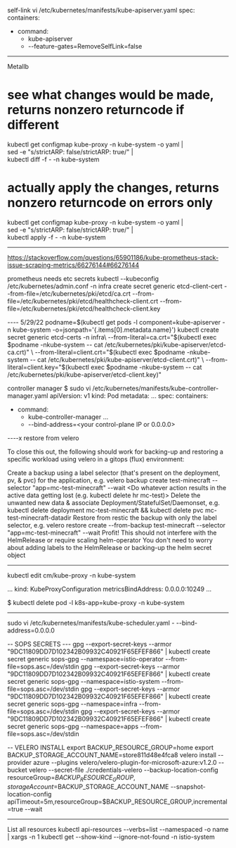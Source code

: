 self-link
vi /etc/kubernetes/manifests/kube-apiserver.yaml
spec:
  containers:
  - command:
    - kube-apiserver
    - --feature-gates=RemoveSelfLink=false

---
Metallb

# see what changes would be made, returns nonzero returncode if different
kubectl get configmap kube-proxy -n kube-system -o yaml | \
sed -e "s/strictARP: false/strictARP: true/" | \
kubectl diff -f - -n kube-system

# actually apply the changes, returns nonzero returncode on errors only
kubectl get configmap kube-proxy -n kube-system -o yaml | \
sed -e "s/strictARP: false/strictARP: true/" | \
kubectl apply -f - -n kube-system


-----
https://stackoverflow.com/questions/65901186/kube-prometheus-stack-issue-scraping-metrics/66276144#66276144

prometheus needs etc secrets
kubectl --kubeconfig /etc/kubernetes/admin.conf -n infra create secret generic etcd-client-cert --from-file=/etc/kubernetes/pki/etcd/ca.crt --from-file=/etc/kubernetes/pki/etcd/healthcheck-client.crt --from-file=/etc/kubernetes/pki/etcd/healthcheck-client.key

---- 5/29/22 
podname=$(kubectl get pods -l component=kube-apiserver -n kube-system -o=jsonpath='{.items[0].metadata.name}')
kubectl create secret generic etcd-certs -n infra\
  --from-literal=ca.crt="$(kubectl exec $podname -nkube-system -- cat /etc/kubernetes/pki/kube-apiserver/etcd-ca.crt)" \
  --from-literal=client.crt="$(kubectl exec $podname -nkube-system -- cat /etc/kubernetes/pki/kube-apiserver/etcd-client.crt)" \
--from-literal=client.key="$(kubectl exec $podname -nkube-system -- cat /etc/kubernetes/pki/kube-apiserver/etcd-client.key)"


controller manager 
$ sudo vi /etc/kubernetes/manifests/kube-controller-manager.yaml
apiVersion: v1
kind: Pod
metadata:
  ...
spec:
  containers:
  - command:
    - kube-controller-manager
    ...
    - --bind-address=<your control-plane IP or 0.0.0.0>

----x
restore from velero

To close this out, the following should work for backing-up and restoring a specific workload using velero in a gitops (flux) environment:

Create a backup using a label selector (that's present on the deployment, pv, & pvc) for the application, e.g. velero backup create test-minecraft --selector "app=mc-test-minecraft" --wait
<Do whatever action results in the active data getting lost (e.g. kubectl delete hr mc-test)>
Delete the unwanted new data & associate Deployment/StatefulSet/Daemonset, e.g. kubectl delete deployment mc-test-minecraft && kubectl delete pvc mc-test-minecraft-datadir
Restore from restic the backup with only the label selector, e.g. velero restore create --from-backup test-minecraft --selector "app=mc-test-minecraft" --wait
Profit!
This should not interfere with the HelmRelease or require scaling helm-operator
You don't need to worry about adding labels to the HelmRelease or backing-up the helm secret object

----

kubectl edit cm/kube-proxy -n kube-system

...
kind: KubeProxyConfiguration
metricsBindAddress: 0.0.0.0:10249
...

$ kubectl delete pod -l k8s-app=kube-proxy -n kube-system

----
sudo vi /etc/kubernetes/manifests/kube-scheduler.yaml
    - --bind-address=0.0.0.0

-- SOPS SECRETS ---
gpg --export-secret-keys --armor "9DC11809DD7D102342B09932C40921F65EFEF866" | kubectl create secret generic sops-gpg --namespace=istio-operator --from-file=sops.asc=/dev/stdin
gpg --export-secret-keys --armor "9DC11809DD7D102342B09932C40921F65EFEF866" | kubectl create secret generic sops-gpg --namespace=istio-system --from-file=sops.asc=/dev/stdin
gpg --export-secret-keys --armor "9DC11809DD7D102342B09932C40921F65EFEF866" | kubectl create secret generic sops-gpg --namespace=infra --from-file=sops.asc=/dev/stdin
gpg --export-secret-keys --armor "9DC11809DD7D102342B09932C40921F65EFEF866" | kubectl create secret generic sops-gpg --namespace=apps --from-file=sops.asc=/dev/stdin

-- VELERO INSTALL 
export BACKUP_RESOURCE_GROUP=home
export BACKUP_STORAGE_ACCOUNT_NAME=store811d48e4fca8
velero install --provider azure --plugins velero/velero-plugin-for-microsoft-azure:v1.2.0 --bucket velero --secret-file ./credentials-velero --backup-location-config resourceGroup=$BACKUP_RESOURCE_GROUP,storageAccount=$BACKUP_STORAGE_ACCOUNT_NAME --snapshot-location-config apiTimeout=5m,resourceGroup=$BACKUP_RESOURCE_GROUP,incremental=true --wait


----
List all resources 
    kubectl api-resources --verbs=list --namespaced -o name   | xargs -n 1 kubectl get --show-kind --ignore-not-found -n istio-system
